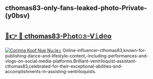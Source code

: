 ## cthomas83-only-fans​-leaked-photo​-Private-(y0bsv)


# <h2><a href="https://mediaupload.pro?title=cthomas83&ref=git">🔗👉 🔴 cthomas83-P𝚑ot𝚘𝚜-V𝚒d𝚎o</a></h2>

[![Corinna Kopf Nue Nu𝚍e𝚜](https://i.imgur.com/0qMVB7G.gif)](https://mediaupload.pro?title=cthomas83&ref=git)
Online-influencer-cthomas83,known-for-publishing-dance-and-lifestyle-content,-including-performances-and-vlogs-on-social-media-platforms.Brilliant-ventriloquist-assistant-cthomas83,celebrated-for-their-exceptional-abilities-and-accomplishments-in-assisting-ventriloquists.  